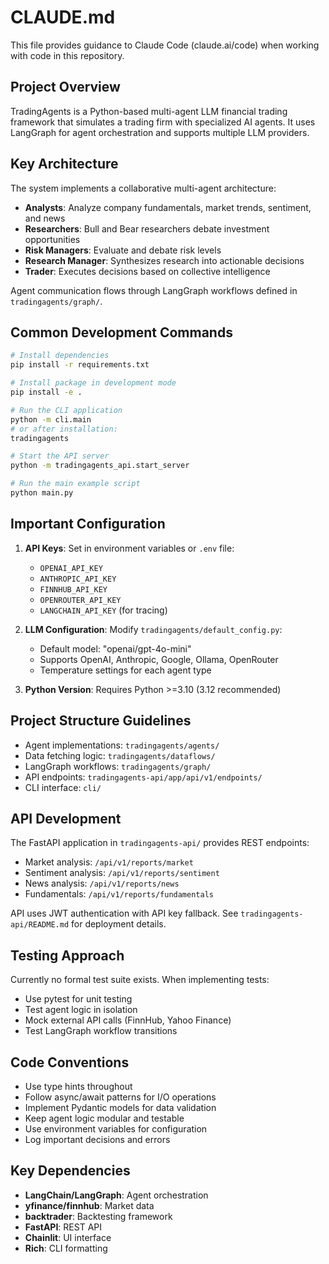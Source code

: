 # CLAUDE.md

This file provides guidance to Claude Code (claude.ai/code) when working with code in this repository.

## Project Overview

TradingAgents is a Python-based multi-agent LLM financial trading framework that simulates a trading firm with specialized AI agents. It uses LangGraph for agent orchestration and supports multiple LLM providers.

## Key Architecture

The system implements a collaborative multi-agent architecture:
- **Analysts**: Analyze company fundamentals, market trends, sentiment, and news
- **Researchers**: Bull and Bear researchers debate investment opportunities
- **Risk Managers**: Evaluate and debate risk levels
- **Research Manager**: Synthesizes research into actionable decisions
- **Trader**: Executes decisions based on collective intelligence

Agent communication flows through LangGraph workflows defined in `tradingagents/graph/`.

## Common Development Commands

```bash
# Install dependencies
pip install -r requirements.txt

# Install package in development mode
pip install -e .

# Run the CLI application
python -m cli.main
# or after installation:
tradingagents

# Start the API server
python -m tradingagents_api.start_server

# Run the main example script
python main.py
```

## Important Configuration

1. **API Keys**: Set in environment variables or `.env` file:
   - `OPENAI_API_KEY`
   - `ANTHROPIC_API_KEY`
   - `FINNHUB_API_KEY`
   - `OPENROUTER_API_KEY`
   - `LANGCHAIN_API_KEY` (for tracing)

2. **LLM Configuration**: Modify `tradingagents/default_config.py`:
   - Default model: "openai/gpt-4o-mini"
   - Supports OpenAI, Anthropic, Google, Ollama, OpenRouter
   - Temperature settings for each agent type

3. **Python Version**: Requires Python >=3.10 (3.12 recommended)

## Project Structure Guidelines

- Agent implementations: `tradingagents/agents/`
- Data fetching logic: `tradingagents/dataflows/`
- LangGraph workflows: `tradingagents/graph/`
- API endpoints: `tradingagents-api/app/api/v1/endpoints/`
- CLI interface: `cli/`

## API Development

The FastAPI application in `tradingagents-api/` provides REST endpoints:
- Market analysis: `/api/v1/reports/market`
- Sentiment analysis: `/api/v1/reports/sentiment`
- News analysis: `/api/v1/reports/news`
- Fundamentals: `/api/v1/reports/fundamentals`

API uses JWT authentication with API key fallback. See `tradingagents-api/README.md` for deployment details.

## Testing Approach

Currently no formal test suite exists. When implementing tests:
- Use pytest for unit testing
- Test agent logic in isolation
- Mock external API calls (FinnHub, Yahoo Finance)
- Test LangGraph workflow transitions

## Code Conventions

- Use type hints throughout
- Follow async/await patterns for I/O operations
- Implement Pydantic models for data validation
- Keep agent logic modular and testable
- Use environment variables for configuration
- Log important decisions and errors

## Key Dependencies

- **LangChain/LangGraph**: Agent orchestration
- **yfinance/finnhub**: Market data
- **backtrader**: Backtesting framework
- **FastAPI**: REST API
- **Chainlit**: UI interface
- **Rich**: CLI formatting